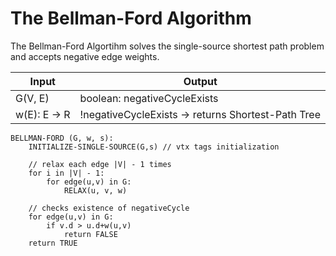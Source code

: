 # The Bellman-Ford Algorithm

The Bellman-Ford Algortihm solves the single-source shortest path problem and accepts negative edge weights.

| Input        | Output                                             |
|--------------|----------------------------------------------------|
| G(V, E)      | boolean: negativeCycleExists                       |
| w(E): E -> R | !negativeCycleExists -> returns Shortest-Path Tree |

```
BELLMAN-FORD (G, w, s):
    INITIALIZE-SINGLE-SOURCE(G,s) // vtx tags initialization
    
    // relax each edge |V| - 1 times
    for i in |V| - 1:
        for edge(u,v) in G:
            RELAX(u, v, w)
    
    // checks existence of negativeCycle
    for edge(u,v) in G:
        if v.d > u.d+w(u,v)
            return FALSE
    return TRUE
```